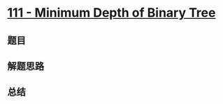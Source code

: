 # [111 - Minimum Depth of Binary Tree](https://leetcode.com/problems/minimum-depth-of-binary-tree/)

## 题目


## 解题思路


## 总结


